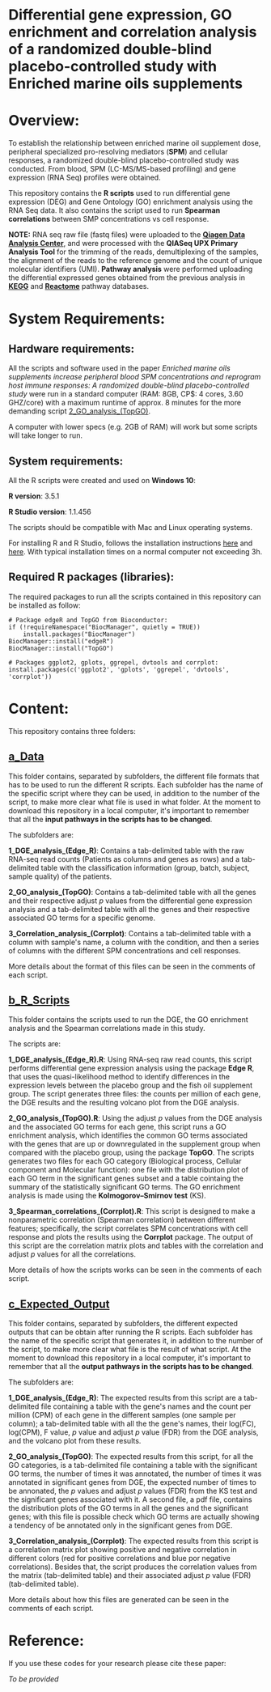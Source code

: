 # Differential gene expression, GO enrichment and correlation analysis of a randomized double-blind placebo-controlled study with Enriched marine oils supplements 

# Overview: 

To establish the relationship between enriched marine oil supplement dose, peripheral specialized pro-resolving mediators (**SPM**) and cellular responses, a randomized double-blind placebo-controlled study was conducted. From blood, SPM (LC-MS/MS-based profiling) and gene expression (RNA Seq) profiles were obtained.  

This repository contains the **R scripts** used to run differential gene expression (DEG) and Gene Ontology (GO) enrichment analysis using the RNA Seq data. It also contains the script used to run **Spearman correlations** between SMP concentrations vs cell response.

**NOTE:** RNA seq raw file (fastq files) were uploaded to the [**Qiagen Data Analysis Center**](www.qiagen.com/GeneGlobe), and were processed with the **QIASeq UPX Primary Analysis Tool** for the trimming of the reads, demultiplexing of the samples, the alignment of the reads to the reference genome and the count of unique molecular identifiers (UMI). **Pathway analysis** were performed uploading the differential expressed genes obtained from the previous analysis in [**KEGG**](https://www.genome.jp/kegg/) and [**Reactome**](https://reactome.org/) pathway databases.  

# System Requirements: 

## Hardware requirements: 

All the scripts and software used in the paper *Enriched marine oils supplements increase peripheral blood SPM concentrations and reprogram host immune responses: A randomized double-blind placebo-controlled study* were run in a standard computer (RAM: 8GB, CP$: 4 cores, 3.60 GHZ/core) with a maximum runtime of approx. 8 minutes for the more demanding script [2_GO_analysis_(TopGO)](https://github.com/eagomezc/2019_DGE_Correlation_Oil_supplements_study/blob/master/b_R_Scripts/2_GO_analysis_(TopGO).R). 

A computer with lower specs (e.g. 2GB of RAM) will work but some scripts will take longer to run. 

## System requirements:

All the R scripts were created and used on **Windows 10**:

**R version**: 3.5.1 

**R Studio version**: 1.1.456

The scripts should be compatible with Mac and Linux operating systems. 

For installing R and R Studio, follows the installation instructions [here](https://www.stats.bris.ac.uk/R/) and [here](https://www.rstudio.com/products/rstudio/download/). With typical installation times on a normal computer not exceeding 3h.

## Required R packages (libraries): 

The required packages to run all the scripts contained in this repository can be installed as follow: 

```
# Package edgeR and TopGO from Bioconductor:
if (!requireNamespace("BiocManager", quietly = TRUE))
    install.packages("BiocManager")
BiocManager::install("edgeR")
BiocManager::install("TopGO")

# Packages ggplot2, gplots, ggrepel, dvtools and corrplot:
install.packages(c('ggplot2', 'gplots', 'ggrepel', 'dvtools', 'corrplot'))
```
# Content:

This repository contains three folders: 

## [a_Data](https://github.com/eagomezc/2019_DGE_Correlation_Oil_supplements_study/tree/master/a_Data)

This folder contains, separated by subfolders, the different file formats that has to be used to run the different R scripts. Each subfolder has the name of the specific script where they can be used, in addition to the number of the script, to make more clear what file is used in what folder. At the moment to download this repository in a local computer, it's important to remember that all the **input pathways in the scripts has to be changed**.

The subfolders are:

**1_DGE_analysis_(Edge_R)**: Contains a tab-delimited table with the raw RNA-seq read counts (Patients as columns and genes as rows) and a tab-delimited table with the classification information (group, batch, subject, sample quality) of the patients. 

**2_GO_analysis_(TopGO)**: Contains a tab-delimited table with all the genes and their respective adjust *p* values from the differential gene expression analysis and a tab-delimited table with all the genes and their respective associated GO terms for a specific genome.

**3_Correlation_analysis_(Corrplot)**: Contains a tab-delimited table with a column with sample's name, a column with the condition, and then a series of columns with the different SPM concentrations and cell responses. 

More details about the format of this files can be seen in the comments of each script. 

## [b_R_Scripts](https://github.com/eagomezc/2019_DGE_Correlation_Oil_supplements_study/tree/master/b_R_Scripts)

This folder contains the scripts used to run the DGE, the GO enrichment analysis and the Spearman correlations made in this study. 

The scripts are: 

**1_DGE_analysis_(Edge_R).R**: Using RNA-seq raw read counts, this script performs differential gene expression analysis using the package **Edge R**, that uses the quasi-likelihood method to identify differences in the expression levels between the placebo group and the fish oil supplement group. The script generates three files: the counts per million of each gene, the DGE results and the resulting volcano plot from the DGE analysis. 

**2_GO_analysis_(TopGO).R**: Using the adjust *p* values from the DGE analysis and the associated GO terms for each gene, this script runs a GO enrichment analysis, which identifies the common GO terms associated with the genes that are up or downregulated in the supplement group when compared with the placebo group, using the package **TopGO**. The scripts generates two files for each GO category (Biological process, Cellular component and Molecular function): one file with the distribution plot of each GO term in the significant genes subset and a table cointaing the summary of the statistically significant GO terms. The GO enrichment analysis is made using the **Kolmogorov–Smirnov test** (KS). 

**3_Spearman_correlations_(Corrplot).R**: This script is designed to make a nonparametric correlation (Spearman correlation) between different features; specifically, the script correlates SPM concentrations with cell response and plots the results using the **Corrplot** package. The output of this script are the correlation matrix plots and tables with the correlation and adjust *p* values for all the correlations. 

More details of how the scripts works can be seen in the comments of each script. 

## [c_Expected_Output](https://github.com/eagomezc/2019_DGE_Correlation_Oil_supplements_study/tree/master/c_Expected_Outputs)

This folder contains, separated by subfolders, the different expected outputs that can be obtain after running the R scripts. Each subfolder has the name of the specific script that generates it, in addition to the number of the script, to make more clear what file is the result of what script. At the moment to download this repository in a local computer, it's important to remember that all the **output pathways in the scripts has to be changed**.

The subfolders are:

**1_DGE_analysis_(Edge_R)**: The expected results from this script are a tab-delimited file containing a table with the gene's names and the count per million (CPM) of each gene in the different samples (one sample per column); a tab-delimited table with all the the gene's names, their log(FC), log(CPM), F value, *p* value and adjust *p* value (FDR) from the DGE analysis, and the volcano plot from these results. 

**2_GO_analysis_(TopGO)**: The expected results from this script, for all the GO categories, is a tab-delimited file containing a table with the significant GO terms, the number of times it was annotated, the number of times it was annotated in significant genes from DGE, the expected number of times to be annonated, the *p* values and adjust *p* values (FDR) from the KS test and the significant genes associated with it. A second file, a pdf file, contains the distribution plots of the GO terms in all the genes and the significant genes; with this file is possible check which GO terms are actually showing a tendency of be annotated only in the significant genes from DGE. 

**3_Correlation_analysis_(Corrplot)**: The expected results from this script is a correlation matrix plot showing positive and negative correlation in different colors (red for positive correlations and blue por negative correlations). Besides that, the script produces the correlation values from the matrix (tab-delimited table) and their associated adjust *p* value (FDR) (tab-delimited table).

More details about how this files are generated can be seen in the comments of each script. 

# Reference: 

 If you use these codes for your research please cite these paper:
 
 *To be provided*
